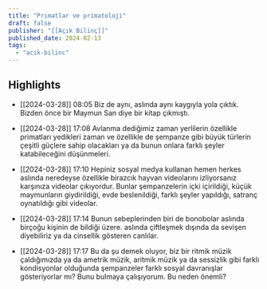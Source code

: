 ```yaml
---
title: "Primatlar ve primatoloji"
draft: false
publisher: "[[Açık Bilinç]]"
published_date: 2024-02-13
tags:
  - "acik-bilinc"
---
```



## Highlights
* [[2024-03-28]] 08:05  Biz de aynı, aslında aynı kaygıyla yola çıktık. Bizden önce bir Maymun San diye bir kitap çıkmıştı.

* [[2024-03-28]] 17:08  Avlanma dediğimiz zaman yerlilerin özellikle primatları yedikleri zaman ve özellikle de şempanze gibi büyük türlerin çeşitli güçlere sahip olacakları ya da bunun onlara farklı şeyler katabileceğini düşünmeleri.

* [[2024-03-28]] 17:10  Hepiniz sosyal medya kullanan hemen herkes aslında neredeyse özellikle birazcık hayvan videolarını izliyorsanız karşınıza videolar çıkıyordur. Bunlar şempanzelerin içki içirildiği, küçük maymunların giydirildiği, evde beslenildiği, farklı şeyler yapıldığı, satranç oynatıldığı gibi videolar.

* [[2024-03-28]] 17:14  Bunun sebeplerinden biri de bonobolar aslında birçoğu kişinin de bildiği üzere. aslında çiftleşmek dışında da sevişen diyebiliriz ya da cinsellik gösteren canlılar.

* [[2024-03-28]] 17:17  Bu da şu demek oluyor, biz bir ritmik müzik çaldığımızda ya da ametrik müzik, aritmik müzik ya da sessizlik gibi farklı kondisyonlar olduğunda şempanzeler farklı sosyal davranışlar gösteriyorlar mı? Bunu bulmaya çalışıyorum. Bu neden önemli?

